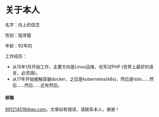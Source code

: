 # 关于本人

名字：向上的信念

性别：程序猿

年龄：92年的

工作经历：

* 从15年1月开始工作，主要方向是Linux运维，也写过PHP \(世界上最好的语言，必须滴\)。
* 从17年开始接触容器docker，之后是kubernetes\(k8s\)，然后是Istio......然后......然后......还有然后。

#### 邮箱

991214519@qq.com，文章如有错误，请联系本人，谢谢！

